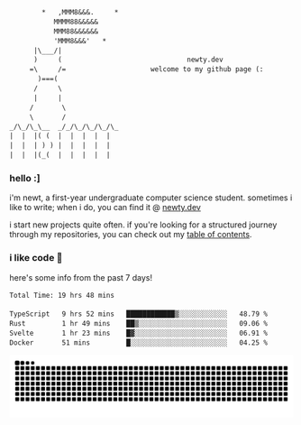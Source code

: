 ```txt
        *   ,MMM8&&&.     *
           MMMM88&&&&&
           MMM88&&&&&&
           'MMM8&&&'   *
      |\___/|
      )     (                               newty.dev
     =\     /=                     welcome to my github page (:
       )===(
      /     \
      |     |
     /       \
     \       /
_/\_/\_\__  _/_/\_/\_/\_/\_
|  |  |( (  |  |  |  |  |
|  |  | ) ) |  |  |  |  |
|  |  |(_(  |  |  |  |  |
```

### hello :]

i'm newt, a first-year undergraduate computer science student. sometimes i like to write; when i do, you can find it @ [newty.dev](https://newty.dev)

i start new projects quite often. if you're looking for a structured journey through my repositories, you can check out my [table of contents](https://github.com/isitreallyalive/toc).

### i like code 🦊

here's some info from the past 7 days!

<!--START_SECTION:waka-->

```txt
Total Time: 19 hrs 48 mins

TypeScript   9 hrs 52 mins   ████████████▒░░░░░░░░░░░░   48.79 %
Rust         1 hr 49 mins    ██▒░░░░░░░░░░░░░░░░░░░░░░   09.06 %
Svelte       1 hr 23 mins    █▓░░░░░░░░░░░░░░░░░░░░░░░   06.91 %
Docker       51 mins         █░░░░░░░░░░░░░░░░░░░░░░░░   04.25 %
```

<!--END_SECTION:waka-->

![snake commit graph](https://raw.githubusercontent.com/isitreallyalive/isitreallyalive/refs/heads/snake/ctp-mocha-mauve.svg)
